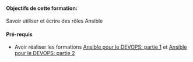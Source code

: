 #### Objectifs de cette formation:

Savoir utiliser et écrire des rôles Ansible

#### Pré-requis
- Avoir réaliser les formations [Ansible pour le DEVOPS: partie 1](https://github.com/szitoun/ansible_katacoda_team_devops/edit/master/ansible_training_part1) et 
 [Ansible pour le DEVOPS: partie 2](https://github.com/szitoun/ansible_katacoda_team_devops/edit/master/ansible_training_part2)

